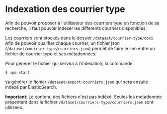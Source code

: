 # Indexation des courrier type

Afin de pouvoir proposer à l'utilisateur des courriers type en fonction de sa recherche,
Il faut pouvoir indexer les differents courriers disponibles. 

Les courriers sont stockés dans le dossier `/dataset/courrier-type/docx`. Afin de pouvoir qualifier chaque courrier, un fichier json (`/dataset/courrier-type/courriers.json`) permet de faire le lien entre un fichier de courrier type et ses métadonnées.

Pour générer le fichier qui servira à l'indexation, la commande
```
$ npm start
``` 
va générer le fichier `/dataset/export-courriers.json` qui sera ensuite indexé par ElasticSearch.

**Important**: Le contenu des fichiers n'est pas indéxé. Seules les metadonnée présentent dans le fichier `/dataset/courriers-type/courriers.json` sont utilisées.
